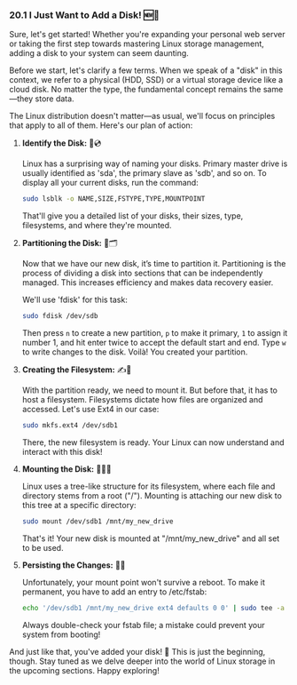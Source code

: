 ### 20.1 I Just Want to Add a Disk! 🆕💽

Sure, let's get started! Whether you're expanding your personal web server or taking the first step towards mastering Linux storage management, adding a disk to your system can seem daunting. 

Before we start, let's clarify a few terms. When we speak of a "disk" in this context, we refer to a physical (HDD, SSD) or a virtual storage device like a cloud disk. No matter the type, the fundamental concept remains the same—they store data.

The Linux distribution doesn't matter—as usual, we'll focus on principles that apply to all of them. Here's our plan of action:

1. **Identify the Disk:** 🧐💿

   Linux has a surprising way of naming your disks. Primary master drive is usually identified as 'sda', the primary slave as 'sdb', and so on. To display all your current disks, run the command:

   ```bash
   sudo lsblk -o NAME,SIZE,FSTYPE,TYPE,MOUNTPOINT
   ```

   That'll give you a detailed list of your disks, their sizes, type, filesystems, and where they're mounted.

2. **Partitioning the Disk:** 📏🗂️

   Now that we have our new disk, it’s time to partition it. Partitioning is the process of dividing a disk into sections that can be independently managed. This increases efficiency and makes data recovery easier.

   We'll use 'fdisk' for this task:

   ```bash
   sudo fdisk /dev/sdb
   ```

   Then press `n` to create a new partition, `p` to make it primary, `1` to assign it number 1, and hit enter twice to accept the default start and end. Type `w` to write changes to the disk. Voilà! You created your partition.

3. **Creating the Filesystem:** ✍️📁

   With the partition ready, we need to mount it. But before that, it has to host a filesystem. Filesystems dictate how files are organized and accessed. Let's use Ext4 in our case:

   ```bash
   sudo mkfs.ext4 /dev/sdb1
   ```

   There, the new filesystem is ready. Your Linux can now understand and interact with this disk!

4. **Mounting the Disk:** 🧗‍♂️💽

   Linux uses a tree-like structure for its filesystem, where each file and directory stems from a root ("/"). Mounting is attaching our new disk to this tree at a specific directory:

   ```bash
   sudo mount /dev/sdb1 /mnt/my_new_drive
   ```

   That's it! Your new disk is mounted at "/mnt/my_new_drive" and all set to be used.

5. **Persisting the Changes:** 💾🔄

   Unfortunately, your mount point won't survive a reboot. To make it permanent, you have to add an entry to /etc/fstab:

   ```bash
   echo '/dev/sdb1 /mnt/my_new_drive ext4 defaults 0 0' | sudo tee -a /etc/fstab
   ```

   Always double-check your fstab file; a mistake could prevent your system from booting!

And just like that, you've added your disk! 🙌 This is just the beginning, though. Stay tuned as we delve deeper into the world of Linux storage in the upcoming sections. Happy exploring!